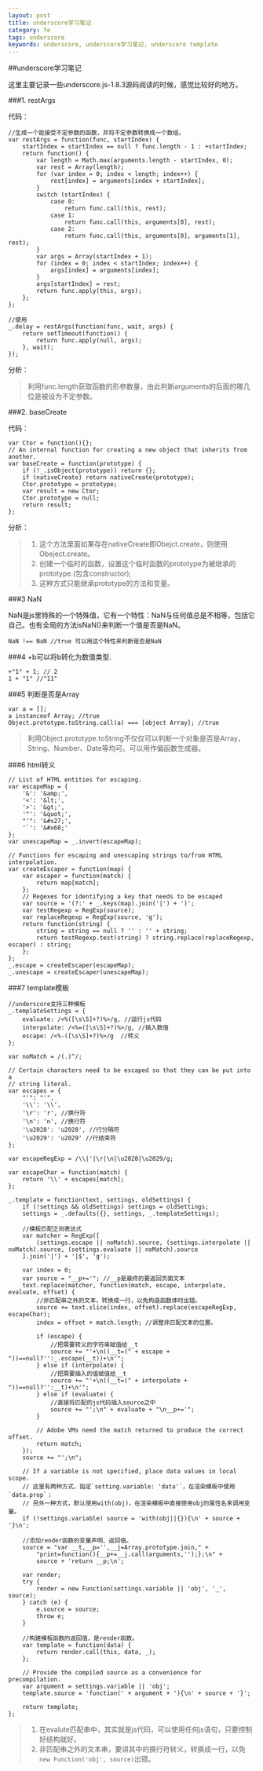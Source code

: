 ```yaml
---
layout: post
title: underscore学习笔记
category: fe
tags: underscore 
keywords: underscore, underscore学习笔记, underscore template
---
```


##underscore学习笔记

这里主要记录一些underscore.js-1.8.3源码阅读的时候，感觉比较好的地方。

###1. restArgs

代码：
	
	//生成一个能接受不定参数的函数，并将不定参数转换成一个数组。
	var restArgs = function(func, startIndex) {
		startIndex = startIndex == null ? func.length - 1 : +startIndex;
		return function() {
			var length = Math.max(arguments.length - startIndex, 0);
			var rest = Array(length);
			for (var index = 0; index < length; index++) {
				rest[index] = arguments[index + startIndex];
			}
			switch (startIndex) {
				case 0:
					return func.call(this, rest);
				case 1:
					return func.call(this, arguments[0], rest);
				case 2:
					return func.call(this, arguments[0], arguments[1], rest);
			}
			var args = Array(startIndex + 1);
			for (index = 0; index < startIndex; index++) {
				args[index] = arguments[index];
			}
			args[startIndex] = rest;
			return func.apply(this, args);
		};
	};

	//使用
	_.delay = restArgs(function(func, wait, args) {
		return setTimeout(function() {
			return func.apply(null, args);
		}, wait);
	});

分析：
>利用func.length获取函数的形参数量，由此判断arguments的后面的哪几位是被设为不定参数。

###2. baseCreate

代码：

	var Ctor = function(){};
	// An internal function for creating a new object that inherits from another.
	var baseCreate = function(prototype) {
		if (!_.isObject(prototype)) return {};
		if (nativeCreate) return nativeCreate(prototype);
		Ctor.prototype = prototype;
		var result = new Ctor;
		Ctor.prototype = null;
		return result;
	};

分析：
>1. 这个方法里面如果存在nativeCreate即Obejct.create，则使用Obeject.create。
>2. 创建一个临时的函数，设置这个临时函数的prototype为被继承的prototype.(包含constructor);
>3. 这种方式只能继承prototype的方法和变量。

###3 NaN

NaN是js里特殊的一个特殊值，它有一个特性：NaN与任何值总是不相等，包括它自己。也有全局的方法isNaN()来判断一个值是否是NaN。

	NaN !== NaN //true 可以用这个特性来判断是否是NaN

###4 +b可以将b转化为数值类型.

	+"1" + 1; // 2
	1 + "1" //"11"

###5 判断是否是Array

	var a = [];
	a instanceof Array; //true
	Object.prototype.toString.call(a) === [object Array]; //true

>利用Object.prototype.toString不仅仅可以判断一个对象是否是Array，String、Number、Date等均可。可以用作偏函数生成器。

###6 html转义

	// List of HTML entities for escaping.
	var escapeMap = {
		'&': '&amp;',
		'<': '&lt;',
		'>': '&gt;',
		'"': '&quot;',
		"'": '&#x27;',
		'`': '&#x60;'
	};
	var unescapeMap = _.invert(escapeMap);

	// Functions for escaping and unescaping strings to/from HTML interpolation.
	var createEscaper = function(map) {
		var escaper = function(match) {
			return map[match];
		};
		// Regexes for identifying a key that needs to be escaped
		var source = '(?:' + _.keys(map).join('|') + ')';
		var testRegexp = RegExp(source);
		var replaceRegexp = RegExp(source, 'g');
		return function(string) {
			string = string == null ? '' : '' + string;
			return testRegexp.test(string) ? string.replace(replaceRegexp, escaper) : string;
		};
	};
	_.escape = createEscaper(escapeMap);
	_.unescape = createEscaper(unescapeMap);


###7 template模板

	//underscore支持三种模板
	_.templateSettings = {
		evaluate: /<%([\s\S]+?)%>/g, //运行js代码
		interpolate: /<%=([\s\S]+?)%>/g, //插入数值
		escape: /<%-([\s\S]+?)%>/g  //转义
	};
	
	var noMatch = /(.)^/;

	// Certain characters need to be escaped so that they can be put into a
	// string literal.
	var escapes = {
		"'": "'",
		'\\': '\\',
		'\r': 'r', //换行符
		'\n': 'n', //换行符
		'\u2028': 'u2028', //行分隔符
		'\u2029': 'u2029' //行结束符
	};
	
	var escapeRegExp = /\\|'|\r|\n|\u2028|\u2029/g;

	var escapeChar = function(match) {
		return '\\' + escapes[match];
	};

	_.template = function(text, settings, oldSettings) {
		if (!settings && oldSettings) settings = oldSettings;
		settings = _.defaults({}, settings, _.templateSettings);
		
		//模板匹配正则表达式
		var matcher = RegExp([
			(settings.escape || noMatch).source, (settings.interpolate || noMatch).source, (settings.evaluate || noMatch).source
		].join('|') + '|$', 'g');

		var index = 0;
		var source = "__p+='"; //__p是最终的要返回页面文本
		text.replace(matcher, function(match, escape, interpolate, evaluate, offset) {
			//非匹配串之外的文本，转换成一行，以免构造函数体时出错。
			source += text.slice(index, offset).replace(escapeRegExp, escapeChar);
			index = offset + match.length; //调整非匹配文本的位置。
			
			if (escape) {
				//把需要转义的字符串赋值给__t
				source += "'+\n((__t=(" + escape + "))==null?'':_.escape(__t))+\n'";
			} else if (interpolate) {
				//把需要插入的值赋值给__t
				source += "'+\n((__t=(" + interpolate + "))==null?'':__t)+\n'";
			} else if (evaluate) {
				//直接将匹配的js代码插入source之中
				source += "';\n" + evaluate + "\n__p+='";
			}

			// Adobe VMs need the match returned to produce the correct offset.
			return match;
		});
		source += "';\n";

		// If a variable is not specified, place data values in local scope.
		// 这里有两种方式，指定`setting.variable: 'data'`，在渲染模板中使用`data.prop`；
		// 另外一种方式，默认使用with(obj)，在渲染模板中直接使用obj的属性名来调用变量。
		if (!settings.variable) source = 'with(obj||{}){\n' + source + '}\n';

		//添加render函数的变量声明、返回值。
		source = "var __t,__p='',__j=Array.prototype.join," +
			"print=function(){__p+=__j.call(arguments,'');};\n" +
			source + 'return __p;\n';

		var render;
		try {
			render = new Function(settings.variable || 'obj', '_', source);
		} catch (e) {
			e.source = source;
			throw e;
		}
		
		//构建模板函数的返回值，是render函数。
		var template = function(data) {
			return render.call(this, data, _);
		};

		// Provide the compiled source as a convenience for precompilation.
		var argument = settings.variable || 'obj';
		template.source = 'function(' + argument + '){\n' + source + '}';

		return template;
	};

>1. 在evalute匹配串中，其实就是js代码，可以使用任何js语句，只要控制好结构就好。
>2. 非匹配串之外的文本串，要讲其中的换行符转义，转换成一行，以免`new Function('obj', source)`出错。

